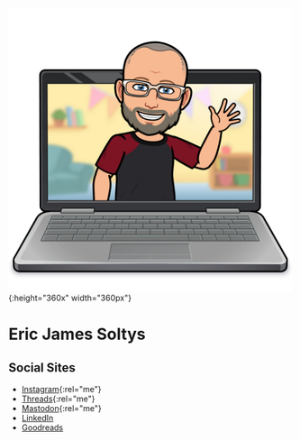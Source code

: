 ![Bitmoji of Eric waving](/img/laptop-wave.png){:height="360x" width="360px"}
# Eric James Soltys

## Social Sites

- [Instagram](https://instagram.com/ericjamessoltys){:rel="me"}
- [Threads](https://www.threads.net/@ericjamessoltys){:rel="me"}
- [Mastodon](https://mstdn.ca/@esoltys){:rel="me"}
- [LinkedIn](https://www.linkedin.com/in/ericjamessoltys/)
- [Goodreads](https://www.goodreads.com/user/show/67338380-eric-james-soltys)